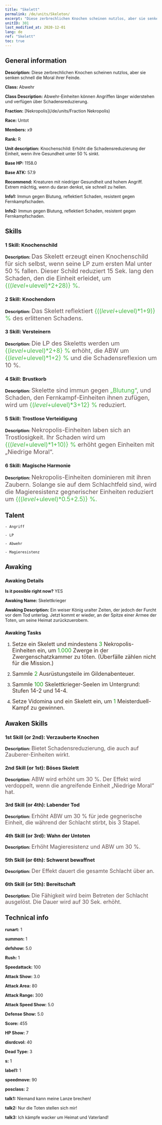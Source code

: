 ```yaml
---
title: "Skelett"
permalink: /de/units/Skeleton/
excerpt: "Diese zerbrechlichen Knochen scheinen nutzlos, aber sie senken schnell die Moral ihrer Feinde."
unitID: 301
last_modified_at: 2020-12-01
lang: de
ref: "Skelett"
toc: true
---
```

## General information
 **Description:** Diese zerbrechlichen Knochen scheinen nutzlos, aber sie senken schnell die Moral ihrer Feinde.

 **Class:** Abwehr

 **Class Description:** Abwehr-Einheiten können Angriffen länger widerstehen und verfügen über Schadensreduzierung.

 **Fraction:** [Nekropolis](/de/units/Fraction Nekropolis)

 **Race:** Untot

 **Members:** x9

 **Rank:** R

 **Unit description:** Knochenschild: Erhöht die Schadensreduzierung der Einheit, wenn ihre Gesundheit unter 50 % sinkt.

 **Base HP:** 1158.0

 **Base ATK:** 57.9

 **Recommend:** Kreaturen mit niedriger Gesundheit und hohem Angriff. Extrem mächtig, wenn du daran denkst, sie schnell zu heilen.

 **Info1:** Immun gegen Blutung, reflektiert Schaden, resistent gegen Fernkampfschaden.

 **Info2:** Immun gegen Blutung, reflektiert Schaden, resistent gegen Fernkampfschaden.

## Skills
### 1 Skill: Knochenschild
 **Description:** <span style="color: #645252;font-size:20px">Das Skelett erzeugt einen Knochenschild für sich selbst, wenn seine LP zum ersten Mal unter 50 % fallen. Dieser Schild reduziert 15 Sek. lang den Schaden, den die Einheit erleidet, um </span><span style="color: black"><span style="color: #48b946;font-size:20px">{(($level+$ulevel)*2+28)} %</span><span style="color: black"><span style="color: #645252;font-size:20px">.</span><span style="color: black">

### 2 Skill: Knochendorn
 **Description:** <span style="color: #645252;font-size:20px">Das Skelett reflektiert </span><span style="color: black"><span style="color: #48b946;font-size:20px">{(($level+$ulevel)*1+9)} %</span><span style="color: black"><span style="color: #645252;font-size:20px"> des erlittenen Schadens.</span><span style="color: black">

### 3 Skill: Versteinern
 **Description:** <span style="color: #645252;font-size:20px">Die LP des Skeletts werden um </span><span style="color: black"><span style="color: #48b946;font-size:20px">{($level+$ulevel)*2+8} %</span><span style="color: black"><span style="color: #645252;font-size:20px"> erhöht, die ABW um </span><span style="color: black"><span style="color: #48b946;font-size:20px">{($level+$ulevel)*1+2} %</span><span style="color: black"><span style="color: #645252;font-size:20px"> und die Schadensreflexion um 10 %.</span><span style="color: black">

### 4 Skill: Brustkorb
 **Description:** <span style="color: #645252;font-size:20px">Skelette sind immun gegen </span><span style="color: black"><span style="color: #48b946;font-size:20px">„Blutung“</span><span style="color: black"><span style="color: #645252;font-size:20px">, und Schaden, den Fernkampf-Einheiten ihnen zufügen, wird um </span><span style="color: black"><span style="color: #48b946;font-size:20px">{($level+$ulevel)*3+12} %</span><span style="color: black"><span style="color: #645252;font-size:20px"> reduziert.</span><span style="color: black">

### 5 Skill: Trostlose Verteidigung
 **Description:** <span style="color: #645252;font-size:20px">Nekropolis-Einheiten laben sich an Trostlosigkeit. Ihr Schaden wird um </span><span style="color: black"><span style="color: #48b946;font-size:20px">{(($level+$ulevel)*1+10)} %</span><span style="color: black"><span style="color: #645252;font-size:20px"> erhöht gegen Einheiten mit „Niedrige Moral“.</span><span style="color: black">

### 6 Skill: Magische Harmonie
 **Description:** <span style="color: #645252;font-size:20px">Nekropolis-Einheiten dominieren mit ihren Zaubern. Solange sie auf dem Schlachtfeld sind, wird die Magieresistenz gegnerischer Einheiten reduziert um </span><span style="color: black"><span style="color: #48b946;font-size:20px">{(($level+$ulevel)*0.5+2.5)} %.</span><span style="color: black">

## Talent

    - Angriff

    - LP

    - Abwehr

    - Magieresistenz

## Awaking
### Awaking Details
 **Is it possible right now?** YES

 **Awaking Name:** Skelettkrieger

 **Awaking Description:** Ein weiser König uralter Zeiten, der jedoch der Furcht vor dem Tod unterlag. Jetzt kommt er wieder, an der Spitze einer Armee der Toten, um seine Heimat zurückzuerobern.

### Awaking Tasks
 1. <span style="color: #3c2a1e;font-size:18px">Setze ein Skelett und mindestens </span><span style="color: #1ca216;font-size:18px">3</span><span style="color: #3c2a1e;font-size:18px"> Nekropolis-Einheiten ein, um </span><span style="color: #1ca216;font-size:18px">1.000</span><span style="color: #3c2a1e;font-size:18px"> Zwerge in der Zwergenschatzkammer zu töten. (Überfälle zählen nicht für die Mission.)</span>

 2. <span style="color: #3c2a1e;font-size:18px">Sammle </span><span style="color: #1ca216;font-size:18px">2</span><span style="color: #3c2a1e;font-size:18px"> Ausrüstungsteile im Gildenabenteuer.</span>

 3. <span style="color: #3c2a1e;font-size:18px">Sammle </span><span style="color: #1ca216;font-size:18px">100</span><span style="color: #3c2a1e;font-size:18px"> Skelettkrieger-Seelen im Untergrund: Stufen 14-2 und 14-4.</span>

 4. <span style="color: #3c2a1e;font-size:18px">Setze Vidomina und ein Skelett ein, um </span><span style="color: #1ca216;font-size:18px">1</span><span style="color: #3c2a1e;font-size:18px"> Meisterduell-Kampf zu gewinnen.</span>

## Awaken Skills

### 1st Skill (or 2nd): Verzauberte Knochen
 **Description:** <span style="color: #48b946;font-size:18px"><Brustkorb></span><span style="color: #645252;font-size:18px">Bietet Schadensreduzierung, die auch auf Zauberer-Einheiten wirkt.</span>

### 2nd Skill (or 1st): Böses Skelett
 **Description:** <span style="color: #48b946;font-size:18px"><Brustkorb><span style="color: #645252;font-size:18px">ABW wird erhöht um 30 %. Der Effekt wird verdoppelt, wenn die angreifende Einheit „Niedrige Moral“ hat.</span>

### 3rd Skill (or 4th): Labender Tod
 **Description:** <span style="color: #48b946;font-size:18px"><Versteinern></span><span style="color: #645252;font-size:18px">Erhöht ABW um 30 % für jede gegnerische Einheit, die während der Schlacht stirbt, bis 3 Stapel.</span>

### 4th Skill (or 3rd): Wahn der Untoten
 **Description:** <span style="color: #48b946;font-size:18px"><Versteinern></span><span style="color: #645252;font-size:18px">Erhöht Magieresistenz und ABW um 30 %.</span>

### 5th Skill (or 6th): Schwerst bewaffnet
 **Description:** <span style="color: #48b946;font-size:18px"><Knochenschild></span><span style="color: #645252;font-size:18px">Der Effekt dauert die gesamte Schlacht über an.</span>

### 6th Skill (or 5th): Bereitschaft
 **Description:** <span style="color: #48b946;font-size:18px"><Versteinern></span><span style="color: #645252;font-size:18px">Die Fähigkeit wird beim Betreten der Schlacht ausgelöst. Die Dauer wird auf 30 Sek. erhöht.</span>

## Technical info
 **runart:** 1

 **summon:** 1

 **defshow:** 5.0

 **Rush:** 1

 **Speedattack:** 100

 **Attack Show:** 3.0

 **Attack Area:** 80

 **Attack Range:** 300

 **Attack Speed Show:** 5.0

 **Defense Show:** 5.0

 **Score:** 455

 **HP Show:** 7

 **disrdcvol:** 40

 **Dead Type:** 3

 **s:** 1

 **label1:** 1

 **speedmove:** 90

 **posclass:** 2

 **talk1:** Niemand kann meine Lanze brechen!

 **talk2:** Nur die Toten stellen sich mir!

 **talk3:** Ich kämpfe wacker um Heimat und Vaterland!

